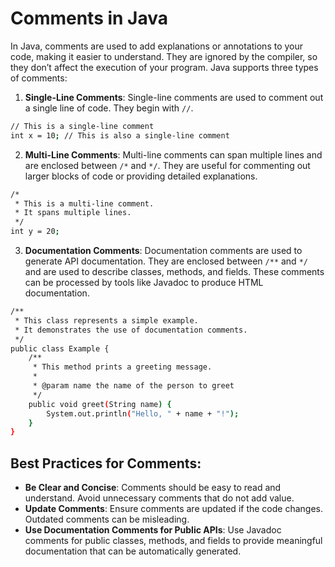 # Comments in Java

In Java, comments are used to add explanations or annotations to your code, making it easier to understand. They are ignored by the compiler, so they don’t affect the execution of your program. Java supports three types of comments:

1. **Single-Line Comments**: Single-line comments are used to comment out a single line of code. They begin with `//`.

```bash
// This is a single-line comment
int x = 10; // This is also a single-line comment
```

2. **Multi-Line Comments**: Multi-line comments can span multiple lines and are enclosed between `/*` and `*/`. They are useful for commenting out larger blocks of code or providing detailed explanations.

```bash
/*
 * This is a multi-line comment.
 * It spans multiple lines.
 */
int y = 20;
```
3. **Documentation Comments**: Documentation comments are used to generate API documentation. They are enclosed between `/**` and `*/` and are used to describe classes, methods, and fields. These comments can be processed by tools like Javadoc to produce HTML documentation.

```bash
/**
 * This class represents a simple example.
 * It demonstrates the use of documentation comments.
 */
public class Example {
    /**
     * This method prints a greeting message.
     * 
     * @param name the name of the person to greet
     */
    public void greet(String name) {
        System.out.println("Hello, " + name + "!");
    }
}
```
## Best Practices for Comments:

  - **Be Clear and Concise**: Comments should be easy to read and understand. Avoid unnecessary comments that do not add value.
  - **Update Comments**: Ensure comments are updated if the code changes. Outdated comments can be misleading.
  - **Use Documentation Comments for Public APIs**: Use Javadoc comments for public classes, methods, and fields to provide meaningful documentation that can be automatically generated.

